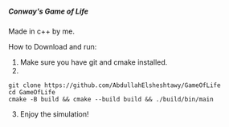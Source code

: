 ##### Conway's Game of Life
Made in c++ by me.

How to Download and run:
  1. Make sure you have git and cmake installed.
  2. 
  ```
git clone https://github.com/AbdullahElsheshtawy/GameOfLife
cd GameOfLife
cmake -B build && cmake --build build && ./build/bin/main
  ```
3. Enjoy the simulation!

